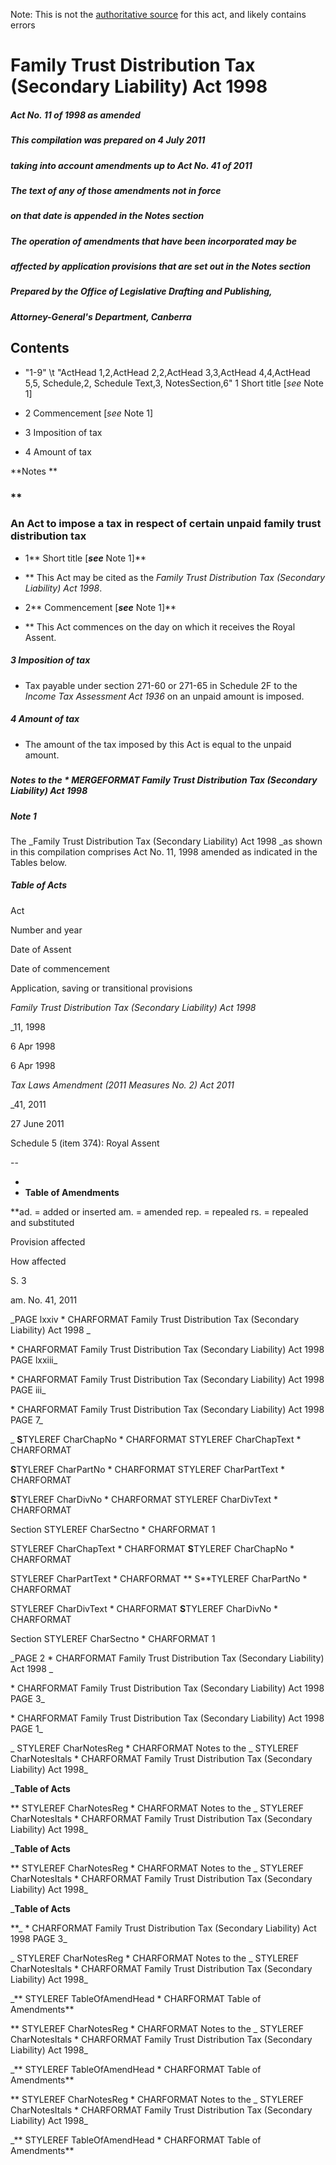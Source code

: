 Note: This is not the [authoritative source](https://www.comlaw.gov.au/Details/C2011C00492) for this act, and likely contains errors

# Family Trust Distribution Tax (Secondary Liability) Act 1998

##### Act No. 11 of 1998 as amended

##### This compilation was prepared on 4 July 2011
##### taking into account amendments up to Act No. 41 of 2011


##### The text of any of those amendments not in force
##### on that date is appended in the Notes section


##### The operation of amendments that have been incorporated may be 
##### affected by application provisions that are set out in the Notes section


##### Prepared by the Office of Legislative Drafting and Publishing,
##### Attorney-General's Department, Canberra


## 
## Contents


   *   "1-9" \t "ActHead 1,2,ActHead 2,2,ActHead 3,3,ActHead 4,4,ActHead 5,5, Schedule,2, Schedule Text,3, NotesSection,6" 1	Short title [_see_ Note 1]	 

   * 2	Commencement [_see_ Note 1]	 

   * 3	Imposition of tax	 

   * 4	Amount of tax	 

**Notes	 **

### **
### An Act to impose a tax in respect of certain unpaid family trust distribution tax


  * 1**  Short title [****_see_**** Note 1]**

  * **		This Act may be cited as the _Family Trust Distribution Tax (Secondary Liability) Act 1998_.

  * 2**  Commencement [****_see_**** Note 1]**

  * **		This Act commences on the day on which it receives the Royal Assent.

##### 3  Imposition of tax

  * Tax payable under section 271-60 or 271-65 in Schedule 2F to the _Income Tax Assessment Act 1936_ on an unpaid amount is imposed.

##### 4  Amount of tax

  * The amount of the tax imposed by this Act is equal to the unpaid amount.

##### 
##### Notes to the   \* MERGEFORMAT Family Trust Distribution Tax (Secondary Liability) Act 1998


##### Note 1

The _Family Trust Distribution Tax (Secondary Liability) Act 1998 _as shown in this compilation comprises Act No. 11, 1998 amended as indicated in the Tables below. 

##### Table of Acts

Act

Number 
and year


Date 
of Assent


Date of commencement

Application, saving or transitional provisions

_Family Trust Distribution Tax (Secondary Liability) Act 1998_

_11, 1998

6 Apr 1998

6 Apr 1998

_Tax Laws Amendment (2011 Measures No. 2) Act 2011_

_41, 2011

27 June 2011

Schedule 5 (item 374): Royal Assent

--

  * 
  * **Table of Amendments**


**ad. = added or inserted     am. = amended     rep. = repealed     rs. = repealed and substituted

Provision affected

How affected

S. 3	

am. No. 41, 2011

_PAGE  lxxiv              \* CHARFORMAT Family Trust Distribution Tax (Secondary Liability) Act 1998       _

  \* CHARFORMAT Family Trust Distribution Tax (Secondary Liability) Act 1998                    PAGE  lxxiii_

  \* CHARFORMAT Family Trust Distribution Tax (Secondary Liability) Act 1998                    PAGE  iii_

  \* CHARFORMAT Family Trust Distribution Tax (Secondary Liability) Act 1998                    PAGE  7_

_ **S**TYLEREF  CharChapNo  \* CHARFORMAT    STYLEREF  CharChapText  \* CHARFORMAT 

 **S**TYLEREF  CharPartNo  \* CHARFORMAT    STYLEREF  CharPartText  \* CHARFORMAT 

 **S**TYLEREF  CharDivNo  \* CHARFORMAT    STYLEREF  CharDivText  \* CHARFORMAT 

Section  STYLEREF  CharSectno  \* CHARFORMAT 1

 STYLEREF  CharChapText  \* CHARFORMAT    **S**TYLEREF  CharChapNo  \* CHARFORMAT 

 STYLEREF  CharPartText  \* CHARFORMAT   ** S**TYLEREF  CharPartNo  \* CHARFORMAT 

 STYLEREF  CharDivText  \* CHARFORMAT    **S**TYLEREF  CharDivNo  \* CHARFORMAT 

Section  STYLEREF  CharSectno  \* CHARFORMAT 1

_PAGE  2              \* CHARFORMAT Family Trust Distribution Tax (Secondary Liability) Act 1998       _

  \* CHARFORMAT Family Trust Distribution Tax (Secondary Liability) Act 1998                    PAGE  3_

  \* CHARFORMAT Family Trust Distribution Tax (Secondary Liability) Act 1998                    PAGE  1_

_ STYLEREF  CharNotesReg  \* CHARFORMAT Notes to the  _ STYLEREF  CharNotesItals  \* CHARFORMAT Family Trust Distribution Tax (Secondary Liability) Act 1998_

_**Table of Acts**

** STYLEREF  CharNotesReg  \* CHARFORMAT Notes to the  _ STYLEREF  CharNotesItals  \* CHARFORMAT Family Trust Distribution Tax (Secondary Liability) Act 1998_

_**Table of Acts**

** STYLEREF  CharNotesReg  \* CHARFORMAT Notes to the  _ STYLEREF  CharNotesItals  \* CHARFORMAT Family Trust Distribution Tax (Secondary Liability) Act 1998_

_**Table of Acts**

**_  \* CHARFORMAT Family Trust Distribution Tax (Secondary Liability) Act 1998                    PAGE  3_

_ STYLEREF  CharNotesReg  \* CHARFORMAT Notes to the  _ STYLEREF  CharNotesItals  \* CHARFORMAT Family Trust Distribution Tax (Secondary Liability) Act 1998_

_** STYLEREF  TableOfAmendHead  \* CHARFORMAT Table of Amendments**

** STYLEREF  CharNotesReg  \* CHARFORMAT Notes to the  _ STYLEREF  CharNotesItals  \* CHARFORMAT Family Trust Distribution Tax (Secondary Liability) Act 1998_

_** STYLEREF  TableOfAmendHead  \* CHARFORMAT Table of Amendments**

** STYLEREF  CharNotesReg  \* CHARFORMAT Notes to the  _ STYLEREF  CharNotesItals  \* CHARFORMAT Family Trust Distribution Tax (Secondary Liability) Act 1998_

_** STYLEREF  TableOfAmendHead  \* CHARFORMAT Table of Amendments**

